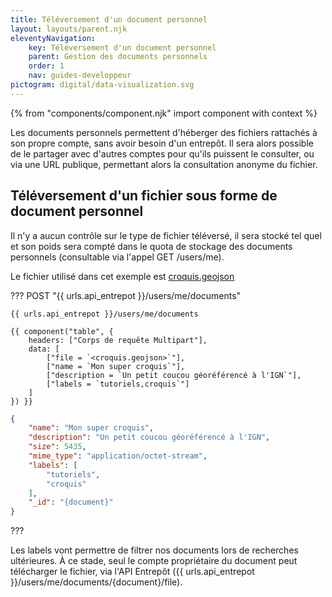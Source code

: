 ```yaml
---
title: Téléversement d'un document personnel
layout: layouts/parent.njk
eleventyNavigation:
    key: Téléversement d'un document personnel
    parent: Gestion des documents personnels
    order: 1
    nav: guides-developpeur
pictogram: digital/data-visualization.svg
---
```

{% from "components/component.njk" import component with context %}

Les documents personnels permettent d'héberger des fichiers rattachés à son propre compte, sans avoir besoin d'un entrepôt. Il sera alors possible de le partager avec d'autres comptes pour qu'ils puissent le consulter, ou via une URL publique, permettant alors la consultation anonyme du fichier.

## Téléversement d'un fichier sous forme de document personnel

Il n'y a aucun contrôle sur le type de fichier téléversé, il sera stocké tel quel et son poids sera compté dans le quota de stockage des documents personnels (consultable via l'appel GET /users/me).

Le fichier utilisé dans cet exemple est [croquis.geojson](/data/tutoriels/complementaire/croquis.geojson)

??? POST "{{ urls.api_entrepot }}/users/me/documents"

```title="Contenu"
{{ urls.api_entrepot }}/users/me/documents
```

    {{ component("table", {
        headers: ["Corps de requête Multipart"],
        data: [
            ["file = `<croquis.geojson>`"],
            ["name = `Mon super croquis`"],
            ["description = `Un petit coucou géoréférencé à l'IGN`"],
            ["labels = `tutoriels,croquis`"]
        ]
    }) }}

```json
{
    "name": "Mon super croquis",
    "description": "Un petit coucou géoréférencé à l'IGN",
    "size": 5435,
    "mime_type": "application/octet-stream",
    "labels": [
        "tutoriels",
        "croquis"
    ],
    "_id": "{document}"
}
```
???
<br>

Les labels vont permettre de filtrer nos documents lors de recherches ultérieures. À ce stade, seul le compte propriétaire du document peut télécharger le fichier, via l'API Entrepôt ({{ urls.api_entrepot }}/users/me/documents/{document}/file).


